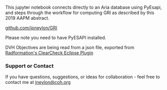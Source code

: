 This jupyter notebook connects directly to an Aria database using PyEsapi, and steps through the workflow for computing GRI as described by this 2019 AAPM abstract.

<a href="https://github.com/jpneylon/GRI">github.com/jpneylon/GRI</a>

Please note you need to have PyESAPI installed. 

DVH Objectives are being read from a json file, exported from <a href="https://www.radformation.com/clearcheck/clearcheck">Radformation's ClearCheck Eclipse Plugin</a>

### Support or Contact

If you have questions, suggestions, or ideas for collaboration - feel free to contact me at jneylon@coh.org
